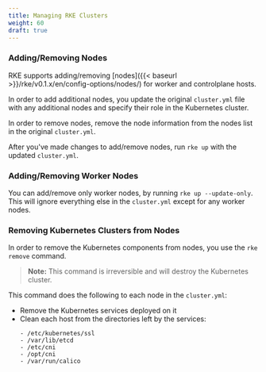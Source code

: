 ```yaml
---
title: Managing RKE Clusters
weight: 60
draft: true
---
```


### Adding/Removing Nodes

RKE supports adding/removing [nodes]({{< baseurl >}}/rke/v0.1.x/en/config-options/nodes/) for worker and controlplane hosts.

In order to add additional nodes, you update the original `cluster.yml` file with any additional nodes and specify their role in the Kubernetes cluster.

In order to remove nodes, remove the node information from the nodes list in the original `cluster.yml`.

After you've made changes to add/remove nodes, run `rke up` with the updated `cluster.yml`.

### Adding/Removing Worker Nodes

You can add/remove only worker nodes, by running `rke up --update-only`. This will ignore everything else in the `cluster.yml` except for any worker nodes.

### Removing Kubernetes Clusters from Nodes

In order to remove the Kubernetes components from nodes, you use the `rke remove` command.

> **Note:** This command is irreversible and will destroy the Kubernetes cluster.

This command does the following to each node in the `cluster.yml`:


- Remove the Kubernetes services deployed on it
- Clean each host from the directories left by the services:
  ```
  - /etc/kubernetes/ssl
  - /var/lib/etcd
  - /etc/cni
  - /opt/cni
  - /var/run/calico
  ```
